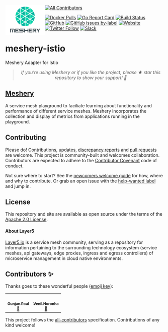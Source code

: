 <a href="https://layer5.io/meshery"><img align="left" src="https://raw.githubusercontent.com/layer5io/meshery/master/ui/static/img/meshery-logo/meshery-logo-light-text.png"  width="25%" /></a>
<!-- ALL-CONTRIBUTORS-BADGE:START - Do not remove or modify this section -->
[![All Contributors](https://img.shields.io/badge/all_contributors-2-orange.svg?style=flat-square)](#contributors-)
<!-- ALL-CONTRIBUTORS-BADGE:END -->

[![Docker Pulls](https://img.shields.io/docker/pulls/layer5/meshery-istio.svg)](https://hub.docker.com/r/layer5/meshery-istio)
[![Go Report Card](https://goreportcard.com/badge/github.com/layer5io/meshery-istio)](https://goreportcard.com/report/github.com/layer5io/meshery-istio)
[![Build Status](https://github.com/layer5io/meshery-istio/workflows/Meshery-Istio/badge.svg)](https://github.com/layer5io/meshery-istio/actions)
[![GitHub](https://img.shields.io/github/license/layer5io/meshery-istio.svg)](LICENSE)
[![GitHub issues by-label](https://img.shields.io/github/issues/layer5io/meshery-istio/help%20wanted.svg)](https://github.com/layer5io/meshery-istio/issues?q=is%3Aopen+is%3Aissue+label%3A"help+wanted")
[![Website](https://img.shields.io/website/https/layer5.io/meshery.svg)](https://layer5.io/meshery/)
[![Twitter Follow](https://img.shields.io/twitter/follow/layer5.svg?label=Follow&style=social)](https://twitter.com/intent/follow?screen_name=mesheryio)
[![Slack](http://slack.layer5.io/badge.svg)](http://slack.layer5.io)

# meshery-istio
Meshery Adapter for Istio

><p align="center"><i>If you’re using Meshery or if you like the project, please ★ star this repository to show your support! 🤩</i></p>


## [Meshery](https://layer5.io/meshery)

A service mesh playground to faciliate learning about functionality and performance of different service meshes. Meshery incorporates the collection and display of metrics from applications running in the playground.

## Contributing
Please do! Contributions, updates, [discrepancy reports](/../../issues) and [pull requests](/../../pulls) are welcome. This project is community-built and welcomes collaboration. Contributors are expected to adhere to the [Contributor Covenant](http://contributor-covenant.org) code of conduct.

Not sure where to start? See the [newcomers welcome guide](https://docs.google.com/document/d/17OPtDE_rdnPQxmk2Kauhm3GwXF1R5dZ3Cj8qZLKdo5E/edit) for how, where and why to contribute. Or grab an open issue with the [help-wanted label](https://github.com/issues?utf8=✓&q=is%3Aopen+is%3Aissue+archived%3Afalse+org%3Alayer5io+label%3A%22help+wanted%22+) and jump in.

## License

This repository and site are available as open source under the terms of the [Apache 2.0 License](https://opensource.org/licenses/Apache-2.0).

#### About Layer5
[Layer5.io](https://layer5.io) is a service mesh community, serving as a repository for information pertaining to the surrounding technology ecosystem (service meshes, api gateways, edge proxies, ingress and egress controllers) of microservice management in cloud native environments.

## Contributors ✨

Thanks goes to these wonderful people ([emoji key](https://allcontributors.org/docs/en/emoji-key)):

<!-- ALL-CONTRIBUTORS-LIST:START - Do not remove or modify this section -->
<!-- prettier-ignore-start -->
<!-- markdownlint-disable -->
<table>
  <tr>
    <td align="center"><a href="https://www.linkedin.com/in/gunjan-paul-8a2806152/"><img src="https://avatars2.githubusercontent.com/u/46948185?v=4" width="100px;" alt=""/><br /><sub><b>Gunjan Paul</b></sub></a><br /><a href="#tool-gunjanmimo" title="Tools">🔧</a></td>
    <td align="center"><a href="https://venilnoronha.io"><img src="https://avatars1.githubusercontent.com/u/1722758?v=4" width="100px;" alt=""/><br /><sub><b>Venil Noronha</b></sub></a><br /><a href="#tool-venilnoronha" title="Tools">🔧</a></td>
  </tr>
</table>

<!-- markdownlint-enable -->
<!-- prettier-ignore-end -->
<!-- ALL-CONTRIBUTORS-LIST:END -->

This project follows the [all-contributors](https://github.com/all-contributors/all-contributors) specification. Contributions of any kind welcome!